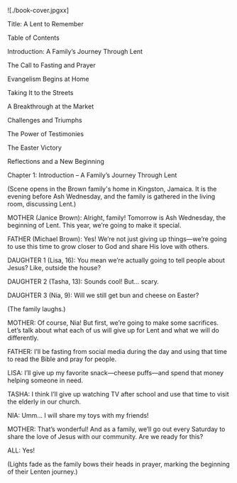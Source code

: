 ![./book-cover.jpgxx]


Title: A Lent to Remember

Table of Contents

Introduction: A Family’s Journey Through Lent

The Call to Fasting and Prayer

Evangelism Begins at Home

Taking It to the Streets

A Breakthrough at the Market

Challenges and Triumphs

The Power of Testimonies

The Easter Victory

Reflections and a New Beginning

Chapter 1: Introduction – A Family’s Journey Through Lent

(Scene opens in the Brown family's home in Kingston, Jamaica. It is the evening before Ash Wednesday, and the family is gathered in the living room, discussing Lent.)

MOTHER (Janice Brown): Alright, family! Tomorrow is Ash Wednesday, the beginning of Lent. This year, we’re going to make it special.

FATHER (Michael Brown): Yes! We’re not just giving up things—we’re going to use this time to grow closer to God and share His love with others.

DAUGHTER 1 (Lisa, 16): You mean we’re actually going to tell people about Jesus? Like, outside the house?

DAUGHTER 2 (Tasha, 13): Sounds cool! But… scary.

DAUGHTER 3 (Nia, 9): Will we still get bun and cheese on Easter?

(The family laughs.)

MOTHER: Of course, Nia! But first, we’re going to make some sacrifices. Let’s talk about what each of us will give up for Lent and what we will do differently.

FATHER: I’ll be fasting from social media during the day and using that time to read the Bible and pray for people.

LISA: I’ll give up my favorite snack—cheese puffs—and spend that money helping someone in need.

TASHA: I think I’ll give up watching TV after school and use that time to visit the elderly in our church.

NIA: Umm… I will share my toys with my friends!

MOTHER: That’s wonderful! And as a family, we’ll go out every Saturday to share the love of Jesus with our community. Are we ready for this?

ALL: Yes!

(Lights fade as the family bows their heads in prayer, marking the beginning of their Lenten journey.)
